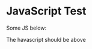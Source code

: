 # JavaScript Test

Some JS below:

<script>
   document.write(5.6);
   
   var svg = d3.select("svg")
   svg.append("text")
      .attr("transform", "translate(100,0)")
      .attr("x", 50)
      .attr("y", 50)
      .attr("font-size", "20px")
      .attr("class", "title")
      .text("Population bar chart");
</script>

The havascript should be above

